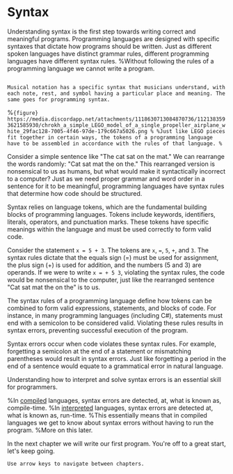 # Syntax

Understanding syntax is the first step towards writing correct and meaningful programs.
Programming languages are designed with specific syntaxes that dictate how programs should be written. Just as different spoken languages have distinct grammar rules, different programming languages have different syntax rules.
%Without following the rules of a programming language we cannot write a program.

```{figure} https://media.discordapp.net/attachments/1118630713084870736/1121411003985440878/chrokh_An_oil_painting_of_a_music_sheet_with_large_notes_expres_3d1a3b00-bd30-47f6-8812-9f7e53c8d902.png?width=2700&height=1350

Musical notation has a specific syntax that musicians understand, with each note, rest, and symbol having a particular place and meaning. The same goes for programming syntax.
```

%```{figure} https://media.discordapp.net/attachments/1118630713084870736/1121383593621585930/chrokh_a_simple_LEGO_model_of_a_single_propeller_airplane_white_29fac128-7005-4f46-97de-179c667a5026.png
%
%Just like LEGO pieces fit together in certain ways, the tokens of a programming language have to be assembled in accordance with the rules of that language.
%```

Consider a simple sentence like "The cat sat on the mat." We can rearrange the words randomly: "Cat sat mat the on the."
This rearranged version is nonsensical to us as humans, but what would make it syntactically incorrect to a computer?
Just as we need proper grammar and word order in a sentence for it to be meaningful, programming languages have syntax rules that determine how code should be structured.

Syntax relies on language tokens, which are the fundamental building blocks of programming languages.
Tokens include keywords, identifiers, literals, operators, and punctuation marks.
These tokens have specific meanings within the language and must be used correctly to form valid code.

Consider the statement `x = 5 + 3`.
The tokens are `x`, `=`, `5`, `+`, and `3`.
The syntax rules dictate that the equals sign (=) must be used for assignment, the plus sign (+) is used for addition, and the numbers (5 and 3) are operands. If we were to write `x = + 5 3`, violating the syntax rules, the code would be nonsensical to the computer, just like the rearranged sentence "Cat sat mat the on the" is to us.

The syntax rules of a programming language define how tokens can be combined to form valid expressions, statements, and blocks of code. For instance, in many programming languages (including C#), statements must end with a semicolon to be considered valid. Violating these rules results in syntax errors, preventing successful execution of the program.

Syntax errors occur when code violates these syntax rules. For example, forgetting a semicolon at the end of a statement or mismatching parentheses would result in syntax errors.
Just like forgetting a period in the end of a sentence would equate to a grammatical error in natural language.

Understanding how to interpret and solve syntax errors is an essential skill for programmers.

%In [compiled](compilation) languages, syntax errors are detected, at, what is known as, compile-time.
%In [interpreted](interpretation) languages, syntax errors are detected at, what is known as, run-time.
%This essentially means that in compiled languages we get to know about syntax errors without having to run the program.
%More on this later.

In the next chapter we will write our first program. You're off to a great start, let's keep going.

```{tip}
Use arrow keys to navigate between chapters.
```

